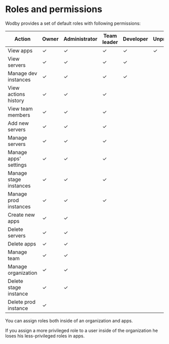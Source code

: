 # Roles and permissions

Wodby provides a set of default roles with following permissions:

| Action | Owner | Administrator | Team leader | Developer | Unprivileged |
| ---------------------- | - | - | - | - | - |
| View apps	             | ✓ | ✓ | ✓ | ✓ | ✓ |
| View servers	         | ✓ | ✓ | ✓ | ✓ |   |
| Manage dev instances	 | ✓ | ✓ | ✓ | ✓ |   | 	
| View actions history	 | ✓ | ✓ | ✓ |   |   |
| View team members	     | ✓ | ✓ | ✓ |   |   |
| Add new servers	     | ✓ | ✓ | ✓ |   |   |
| Manage servers	     | ✓ | ✓ | ✓ |   |   |
| Manage apps' settings	 | ✓ | ✓ | ✓ |   |   |
| Manage stage instances | ✓ | ✓ | ✓ |   |   |	
| Manage prod instances	 | ✓ | ✓ | ✓ |   |   |
| Create new apps        | ✓ | ✓ |   |   |   |
| Delete servers         | ✓ | ✓ |   |   |   |
| Delete apps	         | ✓ | ✓ |   |   |   |
| Manage team	         | ✓ | ✓ |   |   |   |
| Manage organization	 | ✓ | ✓ |   |   |   |	
| Delete stage instance	 | ✓ | ✓ |   |   |   |
| Delete prod instance	 | ✓ |   |   |   |   |


You can assign roles both inside of an organization and apps. 

If you assign a more privileged role to a user inside of the organization he loses his less-privileged roles in apps.